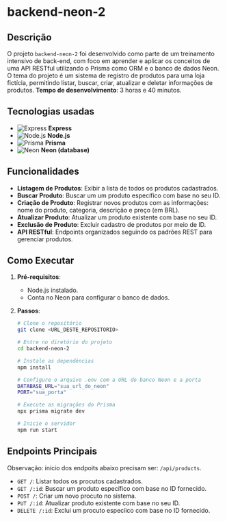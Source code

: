 # backend-neon-2

## Descrição

O projeto `backend-neon-2` foi desenvolvido como parte de um treinamento intensivo de back-end, com foco em aprender e aplicar os conceitos de uma API RESTful utilizando o Prisma como ORM e o banco de dados Neon. O tema do projeto é um sistema de registro de produtos para uma loja fictícia, permitindo listar, buscar, criar, atualizar e deletar informações de produtos. **Tempo de desenvolvimento**: 3 horas e 40 minutos.

## Tecnologias usadas

- ![Express](https://img.shields.io/badge/Express-000000?logo=express&logoColor=white&style=flat-square) **Express**
- ![Node.js](https://img.shields.io/badge/Node.js-339933?logo=nodedotjs&logoColor=white&style=flat-square) **Node.js**
- ![Prisma](https://img.shields.io/badge/Prisma-2D3748?logo=prisma&logoColor=white&style=flat-square) **Prisma**
- ![Neon](https://img.shields.io/badge/Neon-008B99?logoColor=white&style=flat-square) **Neon (database)**

## Funcionalidades

- **Listagem de Produtos**: Exibir a lista de todos os produtos cadastrados.
- **Buscar Produto**: Buscar um um produto específico com base no seu ID.
- **Criação de Produto**: Registrar novos produtos com as informações: nome do produto, categoria, descrição e preço (em BRL).
- **Atualizar Produto**: Atualizar um produto existente com base no seu ID.
- **Exclusão de Produto**: Excluir cadastro de produtos por meio de ID.
- **API RESTful**: Endpoints organizados seguindo os padrões REST para gerenciar produtos.

## Como Executar

1. **Pré-requisitos**:

   - Node.js instalado.
   - Conta no Neon para configurar o banco de dados.

2. **Passos**:

   ```bash
   # Clone o repositório
   git clone <URL_DESTE_REPOSITORIO>

   # Entre no diretório do projeto
   cd backend-neon-2

   # Instale as dependências
   npm install

   # Configure o arquivo .env com a URL do banco Neon e a porta
   DATABASE_URL="sua_url_do_neon"
   PORT="sua_porta"

   # Execute as migrações do Prisma
   npx prisma migrate dev

   # Inicie o servidor
   npm run start
   ```

## Endpoints Principais

Observação: início dos endpoits abaixo precisam ser: `/api/products`.

- `GET /`: Listar todos os procutos cadastrados.
- `GET /:id`: Buscar um produto específico com base no ID fornecido.
- `POST /`: Criar um novo procuto no sistema.
- `PUT /:id`: Atualizar produto existente com base no seu ID.
- `DELETE /:id`: Exclui um procuto especíico com base no ID fornecido.

